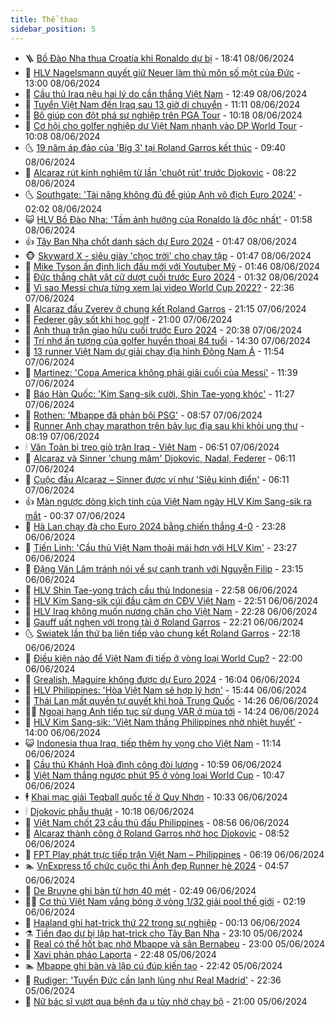 ```yaml
---
title: Thể thao
sidebar_position: 5
---
```


<!-- vnexpress-the-thao:START -->
- 🪜 [Bồ Đào Nha thua Croatia khi Ronaldo dự bị](https://vnexpress.net/bo-dao-nha-thua-croatia-khi-ronaldo-du-bi-4756089.html) - 18:41 08/06/2024
- 🦩 [HLV Nagelsmann quyết giữ Neuer làm thủ môn số một của Đức](https://vnexpress.net/hlv-nagelsmann-quyet-giu-neuer-lam-thu-mon-so-mot-cua-duc-4756050.html) - 13:00 08/06/2024
- 🧰 [Cầu thủ Iraq nêu hai lý do cần thắng Việt Nam](https://vnexpress.net/cau-thu-iraq-neu-hai-ly-do-can-thang-viet-nam-4756054.html) - 12:49 08/06/2024
- 🤗 [Tuyển Việt Nam đến Iraq sau 13 giờ di chuyển](https://vnexpress.net/tuyen-viet-nam-den-iraq-sau-13-gio-di-chuyen-4756047.html) - 11:11 08/06/2024
- 🥳 [Bố giúp con đột phá sự nghiệp trên PGA Tour](https://vnexpress.net/bo-giup-con-dot-pha-su-nghiep-tren-pga-tour-4756037.html) - 10:18 08/06/2024
- 🦣 [Cơ hội cho golfer nghiệp dư Việt Nam nhanh vào DP World Tour](https://vnexpress.net/co-hoi-cho-golfer-nghiep-du-viet-nam-nhanh-vao-dp-world-tour-4755976.html) - 10:08 08/06/2024
- 🌜 [19 năm áp đảo của &#39;Big 3&#39; tại Roland Garros kết thúc](https://vnexpress.net/19-nam-ap-dao-cua-big-3-tai-roland-garros-ket-thuc-4756014.html) - 09:40 08/06/2024
- 🫶 [Alcaraz rút kinh nghiệm từ lần &#39;chuột rút&#39; trước Djokovic](https://vnexpress.net/alcaraz-rut-kinh-nghiem-tu-lan-chuot-rut-truoc-djokovic-4756005.html) - 08:22 08/06/2024
- 🌜 [Southgate: &#39;Tài năng không đủ để giúp Anh vô địch Euro 2024&#39;](https://vnexpress.net/southgate-tai-nang-khong-du-de-giup-anh-vo-dich-euro-2024-4755881.html) - 02:02 08/06/2024
- 😺 [HLV Bồ Đào Nha: &#39;Tầm ảnh hưởng của Ronaldo là độc nhất&#39;](https://vnexpress.net/hlv-bo-dao-nha-tam-anh-huong-cua-ronaldo-la-doc-nhat-4755878.html) - 01:58 08/06/2024
- 👍 [Tây Ban Nha chốt danh sách dự Euro 2024](https://vnexpress.net/tay-ban-nha-chot-danh-sach-du-euro-2024-4755866.html) - 01:47 08/06/2024
- 🐵 [Skyward X - siêu giày &#39;chọc trời&#39; cho chạy tập](https://vnexpress.net/skyward-x-sieu-giay-choc-troi-cho-chay-tap-4755828.html) - 01:47 08/06/2024
- 💫 [Mike Tyson ấn định lịch đấu mới với Youtuber Mỹ](https://vnexpress.net/mike-tyson-an-dinh-lich-dau-moi-voi-youtuber-my-4755870.html) - 01:46 08/06/2024
- 🦆 [Đức thắng chật vật cữ dượt cuối trước Euro 2024](https://vnexpress.net/duc-thang-chat-vat-cu-duot-cuoi-truoc-euro-2024-4755821.html) - 01:32 08/06/2024
- 🙉 [Vì sao Messi chưa từng xem lại video World Cup 2022?](https://vnexpress.net/vi-sao-messi-chua-tung-xem-lai-video-world-cup-2022-4755818.html) - 22:36 07/06/2024
- 📝 [Alcaraz đấu Zverev ở chung kết Roland Garros](https://vnexpress.net/alcaraz-dau-zverev-o-chung-ket-roland-garros-4755820.html) - 21:15 07/06/2024
- 💯 [Federer gây sốt khi học golf](https://vnexpress.net/federer-gay-sot-khi-hoc-golf-4755796.html) - 21:00 07/06/2024
- 🌈 [Anh thua trận giao hữu cuối trước Euro 2024](https://vnexpress.net/anh-thua-tran-giao-huu-cuoi-truoc-euro-2024-4755819.html) - 20:38 07/06/2024
- 🦩 [Trí nhớ ấn tượng của golfer huyền thoại 84 tuổi](https://vnexpress.net/tri-nho-an-tuong-cua-golfer-huyen-thoai-84-tuoi-4755795.html) - 14:30 07/06/2024
- 🐲 [13 runner Việt Nam dự giải chạy địa hình Đông Nam Á](https://vnexpress.net/13-runner-viet-nam-du-giai-chay-dia-hinh-dong-nam-a-4755714.html) - 11:54 07/06/2024
- 🌁 [Martinez: &#39;Copa America không phải giải cuối của Messi&#39;](https://vnexpress.net/martinez-copa-america-khong-phai-giai-cuoi-cua-messi-4755758.html) - 11:39 07/06/2024
- 💯 [Báo Hàn Quốc: &#39;Kim Sang-sik cười, Shin Tae-yong khóc&#39;](https://vnexpress.net/bao-han-quoc-kim-sang-sik-cuoi-shin-tae-yong-khoc-4755757.html) - 11:27 07/06/2024
- 🌝 [Rothen: &#39;Mbappe đã phản bội PSG&#39;](https://vnexpress.net/rothen-mbappe-da-phan-boi-psg-4755678.html) - 08:57 07/06/2024
- 🤖 [Runner Anh chạy marathon trên bảy lục địa sau khi khỏi ung thư](https://vnexpress.net/runner-anh-chay-marathon-tren-bay-luc-dia-sau-khi-khoi-ung-thu-4755669.html) - 08:19 07/06/2024
- 🕯 [Văn Toàn bị treo giò trận Iraq - Việt Nam](https://vnexpress.net/van-toan-bi-treo-gio-tran-iraq-viet-nam-4755623.html) - 06:51 07/06/2024
- 🧰 [Alcaraz và Sinner &#39;chung mâm&#39; Djokovic, Nadal, Federer](https://vnexpress.net/alcaraz-va-sinner-chung-mam-djokovic-nadal-federer-4755608.html) - 06:11 07/06/2024
- 🥳 [Cuộc đấu Alcaraz – Sinner được ví như &#39;Siêu kinh điển&#39;](https://vnexpress.net/cuoc-dau-alcaraz-sinner-duoc-vi-nhu-sieu-kinh-dien-4755601.html) - 06:11 07/06/2024
- 👍 [Màn ngược dòng kịch tính của Việt Nam ngày HLV Kim Sang-sik ra mắt](https://vnexpress.net/man-nguoc-dong-kich-tinh-cua-viet-nam-ngay-hlv-kim-sang-sik-ra-mat-4755393.html) - 00:37 07/06/2024
- 💪 [Hà Lan chạy đà cho Euro 2024 bằng chiến thắng 4-0](https://vnexpress.net/ha-lan-chay-da-cho-euro-2024-bang-chien-thang-4-0-4755386.html) - 23:28 06/06/2024
- 👹 [Tiến Linh: &#39;Cầu thủ Việt Nam thoải mái hơn với HLV Kim&#39;](https://vnexpress.net/tien-linh-cau-thu-viet-nam-thoai-mai-hon-voi-hlv-kim-4755364.html) - 23:27 06/06/2024
- 🧰 [Đặng Văn Lâm tránh nói về sự cạnh tranh với Nguyễn Filip](https://vnexpress.net/dang-van-lam-tranh-noi-ve-su-canh-tranh-voi-nguyen-filip-4755354.html) - 23:15 06/06/2024
- 🚀 [HLV Shin Tae-yong trách cầu thủ Indonesia](https://vnexpress.net/hlv-shin-tae-yong-trach-cau-thu-indonesia-4755325.html) - 22:58 06/06/2024
- 🎃 [HLV Kim Sang-sik cúi đầu cảm ơn CĐV Việt Nam](https://vnexpress.net/hlv-kim-sang-sik-cui-dau-cam-on-cdv-viet-nam-4755379.html) - 22:51 06/06/2024
- 🧰 [HLV Iraq không muốn nương chân cho Việt Nam](https://vnexpress.net/hlv-iraq-khong-muon-nuong-chan-cho-viet-nam-4755350.html) - 22:28 06/06/2024
- 👀 [Gauff uất nghẹn với trọng tài ở Roland Garros](https://vnexpress.net/gauff-uat-nghen-voi-trong-tai-o-roland-garros-4755384.html) - 22:21 06/06/2024
- 🌜 [Swiatek lần thứ ba liên tiếp vào chung kết Roland Garros](https://vnexpress.net/swiatek-lan-thu-ba-lien-tiep-vao-chung-ket-roland-garros-4755383.html) - 22:18 06/06/2024
- 🫶 [Điều kiện nào để Việt Nam đi tiếp ở vòng loại World Cup?](https://vnexpress.net/dieu-kien-nao-de-viet-nam-di-tiep-o-vong-loai-world-cup-4755367.html) - 22:00 06/06/2024
- 🦄 [Grealish, Maguire không được dự Euro 2024](https://vnexpress.net/grealish-maguire-khong-duoc-du-euro-2024-4755353.html) - 16:04 06/06/2024
- 🥳 [HLV Philippines: &#39;Hòa Việt Nam sẽ hợp lý hơn&#39;](https://vnexpress.net/hlv-philippines-hoa-viet-nam-se-hop-ly-hon-4755346.html) - 15:44 06/06/2024
- 🐲 [Thái Lan mất quyền tự quyết khi hoà Trung Quốc](https://vnexpress.net/thai-lan-mat-quyen-tu-quyet-khi-hoa-trung-quoc-4755310.html) - 14:26 06/06/2024
- 🧑‍🏫 [Ngoại hạng Anh tiếp tục sử dụng VAR ở mùa tới](https://vnexpress.net/ngoai-hang-anh-tiep-tuc-su-dung-var-o-mua-toi-4755333.html) - 14:24 06/06/2024
- 🤔 [HLV Kim Sang-sik: &#39;Việt Nam thắng Philippines nhờ nhiệt huyết&#39;](https://vnexpress.net/hlv-kim-sang-sik-viet-nam-thang-philippines-nho-nhiet-huyet-4755327.html) - 14:00 06/06/2024
- 😺 [Indonesia thua Iraq, tiếp thêm hy vọng cho Việt Nam](https://vnexpress.net/indonesia-thua-iraq-tiep-them-hy-vong-cho-viet-nam-4755201.html) - 11:14 06/06/2024
- 💪 [Cầu thủ Khánh Hoà đình công đòi lương](https://vnexpress.net/cau-thu-khanh-hoa-dinh-cong-doi-luong-4755285.html) - 10:59 06/06/2024
- 💼 [Việt Nam thắng ngược phút 95 ở vòng loại World Cup](https://vnexpress.net/viet-nam-vs-philippines-4755156-tong-thuat.html) - 10:47 06/06/2024
- 🕴 [Khai mạc giải Teqball quốc tế ở Quy Nhơn](https://vnexpress.net/khai-mac-giai-teqball-quoc-te-o-quy-nhon-4755091.html) - 10:33 06/06/2024
- 🕯 [Djokovic phẫu thuật](https://vnexpress.net/djokovic-phau-thuat-4755267.html) - 10:18 06/06/2024
- 📝 [Việt Nam chốt 23 cầu thủ đấu Philippines](https://vnexpress.net/viet-nam-chot-23-cau-thu-dau-philippines-4755171.html) - 08:56 06/06/2024
- 🧐 [Alcaraz thành công ở Roland Garros nhờ học Djokovic](https://vnexpress.net/alcaraz-thanh-cong-o-roland-garros-nho-hoc-djokovic-4755109.html) - 08:52 06/06/2024
- 🙉 [FPT Play phát trực tiếp trận Việt Nam – Philippines](https://vnexpress.net/fpt-play-phat-truc-tiep-tran-viet-nam-philippines-4749966.html) - 06:19 06/06/2024
- 🏊 [VnExpress tổ chức cuộc thi Ảnh đẹp Runner hè 2024](https://vnexpress.net/vnexpress-to-chuc-cuoc-thi-anh-dep-runner-he-2024-4754124.html) - 04:57 06/06/2024
- 🌊 [De Bruyne ghi bàn từ hơn 40 mét](https://vnexpress.net/de-bruyne-ghi-ban-tu-hon-40-met-4754880.html) - 02:49 06/06/2024
- 👨‍🏫 [Cơ thủ Việt Nam vắng bóng ở vòng 1/32 giải pool thế giới](https://vnexpress.net/co-thu-viet-nam-vang-bong-o-vong-1-32-giai-pool-the-gioi-4754960.html) - 02:19 06/06/2024
- 🥷 [Haaland ghi hat-trick thứ 22 trong sự nghiệp](https://vnexpress.net/haaland-ghi-hat-trick-thu-22-trong-su-nghiep-4754874.html) - 00:13 06/06/2024
- ⚗️ [Tiền đạo dự bị lập hat-trick cho Tây Ban Nha](https://vnexpress.net/tien-dao-du-bi-lap-hat-trick-cho-tay-ban-nha-4754872.html) - 23:10 05/06/2024
- 🌮 [Real có thể hốt bạc nhờ Mbappe và sân Bernabeu](https://vnexpress.net/real-co-the-hot-bac-nho-mbappe-va-san-bernabeu-4754863.html) - 23:00 05/06/2024
- 🤩 [Xavi phản pháo Laporta](https://vnexpress.net/xavi-phan-phao-laporta-4754869.html) - 22:48 05/06/2024
- 🏊 [Mbappe ghi bàn và lập cú đúp kiến tạo](https://vnexpress.net/mbappe-ghi-ban-va-lap-cu-dup-kien-tao-4754871.html) - 22:42 05/06/2024
- 🐎 [Rudiger: &#39;Tuyển Đức cần lạnh lùng như Real Madrid&#39;](https://vnexpress.net/rudiger-tuyen-duc-can-lanh-lung-nhu-real-madrid-4754861.html) - 22:36 05/06/2024
- 💫 [Nữ bác sĩ vượt qua bệnh đa u tủy nhờ chạy bộ](https://vnexpress.net/nu-bac-si-vuot-qua-benh-da-u-tuy-nho-chay-bo-4754453.html) - 21:00 05/06/2024<!-- vnexpress-the-thao:END -->
